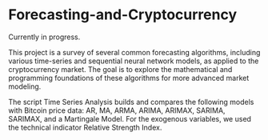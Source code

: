 # Forecasting-and-Cryptocurrency
Currently in progress.

This project is a survey of several common forecasting algorithms, including various time-series and sequential neural network models, as applied to the cryptocurrency market. The goal is to explore the mathematical and programming foundations of these algorithms for more advanced market modeling.

The script Time Series Analysis builds and compares the following models with Bitcoin price data: AR, MA, ARMA, ARIMA, ARIMAX, SARIMA, SARIMAX, and a Martingale Model. For the exogenous variables, we used the technical indicator Relative Strength Index.
